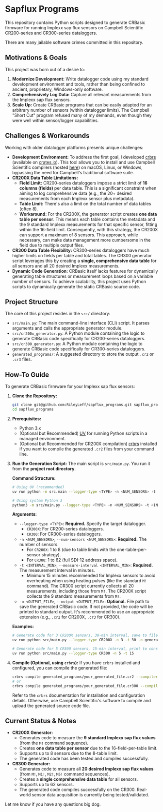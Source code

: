 # Sapflux Programs

This repository contains Python scripts designed to generate CRBasic firmware for running Implexx sap flux sensors on Campbell Scientific CR200-series and CR300-series dataloggers.

There are many jailable software crimes committed in this repository.

## Motivations & Goals

This project was born out of a desire to:

1.  **Modernize Development:** Write datalogger code using my standard development environment and tools, rather than being confined to ancient, proprietary, Windows-only software.
2.  **Comprehensively Log Data:** Capture all relevant measurements from the Implexx sap flux sensors.
3.  **Scale Up:** Create CRBasic programs that can be easily adapted for an arbitrary number of sensors (within datalogger limits). The Campbell "Short Cut" program refused many of my demands, even though they were well within sensor/logger capabilities.

## Challenges & Workarounds

Working with older datalogger platforms presents unique challenges:

*   **Development Environment:** To address the first goal, I developed [crbrs](https://github.com/RileyLeff/crbrs) (available on [crates.io](https://crates.io/crates/crbrs)). This tool allows you to install and use Campbell Scientific compilers (hosted [here](https://github.com/RileyLeff/campbell-scientific-compilers)) on macOS, Linux, or Windows, bypassing the need for Campbell's traditional software suite.
*   **CR200X Data Table Limitations:**
    *   **Field Limit:** CR200-series dataloggers impose a strict limit of **16 columns (fields)** per data table. This is a significant constraint when aiming to log comprehensive data (e.g., the 20+ desired measurements from each Implexx sensor plus metadata).
    *   **Table Limit:** There's also a limit on the total number of data tables (often 8).
    *   **Workaround:** For the CR200X, the generator script creates **one data table per sensor**. This means each table contains the metadata and the 9 standard Implexx measurements for that specific sensor, fitting within the 16-field limit. Consequently, with this strategy, the CR200X can support a maximum of 8 sensors. This approach, while necessary, can make data management more cumbersome in the field due to multiple output files.
*   **CR300 Data Table Flexibility:** CR300-series dataloggers have much higher limits on fields per table and total tables. The CR300 generator script leverages this by creating a **single, comprehensive data table** for all sensors and all 20 desired Implexx measurements.
*   **Dynamic Code Generation:** CRBasic itself lacks features for dynamically generating table structures or measurement loops based on a variable number of sensors. To achieve scalability, this project uses Python scripts to dynamically generate the static CRBasic source code.

## Project Structure

The core of this project resides in the `src/` directory:

*   `src/main.py`: The main command-line interface (CLI) script. It parses arguments and calls the appropriate generator module.
*   `src/cr200x_generator.py`: A Python module containing the logic to generate CRBasic code specifically for CR200-series dataloggers.
*   `src/cr300_generator.py`: A Python module containing the logic to generate CRBasic code specifically for CR300-series dataloggers.
*   `generated_programs/`: A suggested directory to store the output `.cr2` or `.cr3` files.

## How-To Guide

To generate CRBasic firmware for your Implexx sap flux sensors:

1.  **Clone the Repository:**
    ```bash
    git clone git@github.com:RileyLeff/sapflux_programs.git sapflux_programs
    cd sapflux_programs
    ```

2.  **Prerequisites:**
    *   Python 3.x
    *   (Optional but Recommended) [UV](https://github.com/astral-sh/uv) for running Python scripts in a managed environment.
    *   (Optional but Recommended for CR200X compilation) [crbrs](https://github.com/RileyLeff/crbrs) installed if you want to compile the generated `.cr2` files from your command line.

3.  **Run the Generation Script:**
    The main script is `src/main.py`. You run it from the **project root directory**.

    **Command Structure:**
    ```bash
    # Using UV (recommended)
    uv run python -m src.main --logger-type <TYPE> -n <NUM_SENSORS> -t <INTERVAL_MIN> [-o <OUTPUT_FILE>]

    # Using system Python 3
    python3 -m src/main.py --logger-type <TYPE> -n <NUM_SENSORS> -t <INTERVAL_MIN> [-o <OUTPUT_FILE>]
    ```

    **Arguments:**
    *   `--logger-type <TYPE>`: **Required.** Specify the target datalogger.
        *   `CR200X`: For CR200-series dataloggers.
        *   `CR300`: For CR300-series dataloggers.
    *   `-n <NUM_SENSORS>`, `--num-sensors <NUM_SENSORS>`: **Required.** The number of sensors.
        *   For `CR200X`: 1 to 8 (due to table limits with the one-table-per-sensor strategy).
        *   For `CR300`: 1 to 62 (full SDI-12 address space).
    *   `-t <INTERVAL_MIN>`, `--measure-interval <INTERVAL_MIN>`: **Required.** The measurement interval in minutes.
        *   Minimum 15 minutes recommended for Implexx sensors to avoid overheating when using heating pulses (like the standard `M!` command). The CR300 script currently collects all 20 measurements, including those from `M!`. The CR200X script collects the 9 standard measurements from `M!`.
    *   `-o <OUTPUT_FILE>`, `--output <OUTPUT_FILE>`: **Optional.** File path to save the generated CRBasic code. If not provided, the code will be printed to standard output. It's recommended to use an appropriate extension (e.g., `.cr2` for CR200X, `.cr3` for CR300).

    **Examples:**
    ```bash
    # Generate code for 3 CR200X sensors, 30-min interval, save to file
    uv run python src/main.py --logger-type CR200X -n 3 -t 30 -o generated_programs/sapflux_3_cr200x.cr2

    # Generate code for 5 CR300 sensors, 15-min interval, print to console
    uv run python src/main.py --logger-type CR300 -n 5 -t 15
    ```

4.  **Compile (Optional, using `crbrs`):**
    If you have `crbrs` installed and configured, you can compile the generated file:
    ```bash
    crbrs compile generated_programs/your_generated_file.cr2 --compiler cr2comp
    # or
    crbrs compile generated_programs/your_generated_file.cr300 --compiler cr300comp
    ```
    Refer to the `crbrs` documentation for installation and configuration details. Otherwise, use Campbell Scientific's software to compile and upload the generated source code file.

## Current Status & Notes

*   **CR200X Generator:**
    *   Generates code to measure the **9 standard Implexx sap flux values** (from the `M!` command sequence).
    *   Creates **one data table per sensor** due to the 16-field-per-table limit.
    *   Supports up to 8 sensors due to the 8-table limit.
    *   The generated code has been tested and compiles successfully.
*   **CR300 Generator:**
    *   Generates code to measure all **20 desired Implexx sap flux values** (from `M!`, `M1!`, `M2!`, `M5!` command sequences).
    *   Creates a **single comprehensive data table** for all sensors.
    *   Supports up to 62 sensors.
    *   The generated code compiles successfully on the CR300. Real-world sensor data acquisition is currently being tested/validated.

Let me know if you have any questions big dog.
